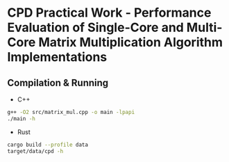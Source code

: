 # CPD Practical Work - Performance Evaluation of Single-Core and Multi-Core Matrix Multiplication Algorithm Implementations

## Compilation & Running

- C++
```sh
g++ -O2 src/matrix_mul.cpp -o main -lpapi
./main -h
```

- Rust
```sh
cargo build --profile data
target/data/cpd -h
```
